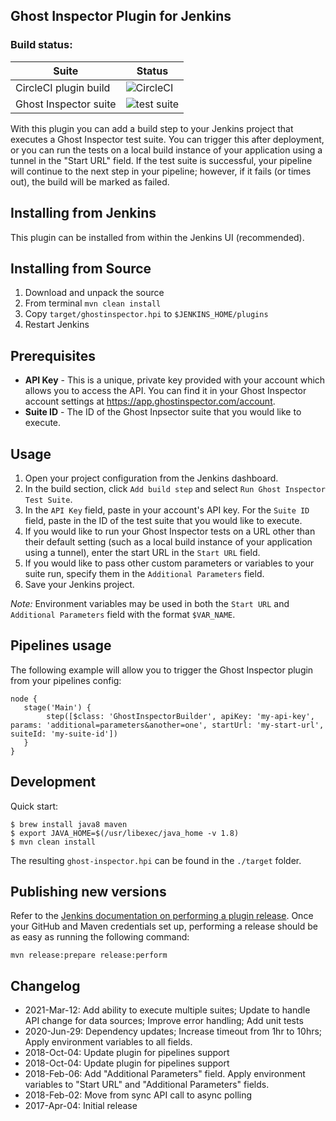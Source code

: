 Ghost Inspector Plugin for Jenkins
-------------
### Build status:
| Suite | Status |
| --- | --- |
| CircleCI plugin build | ![CircleCI](https://circleci.com/gh/ghost-inspector/ghost-inspector-jenkins-plugin/tree/stable.svg?style=svg) |
| Ghost Inspector suite | ![test suite](https://api.ghostinspector.com/v1/suites/5bb6451aa9f228640376c021/status-badge) |

With this plugin you can add a build step to your Jenkins project that executes a Ghost Inspector test suite. You can trigger this after deployment, or you can run the tests on a local build instance of your application using a tunnel in the "Start URL" field. If the test suite is successful, your pipeline will continue to the next step in your pipeline; however, if it fails (or times out), the build will be marked as failed.

## Installing from Jenkins
This plugin can be installed from within the Jenkins UI (recommended).

## Installing from Source
1. Download and unpack the source
2. From terminal ```mvn clean install```
3. Copy ```target/ghostinspector.hpi``` to ```$JENKINS_HOME/plugins```
4. Restart Jenkins

## Prerequisites
* **API Key** - This is a unique, private key provided with your account which allows you to access the API. You can find it in your Ghost Inspector account settings at https://app.ghostinspector.com/account.
* **Suite ID** - The ID of the Ghost Inpsector suite that you would like to execute.
 
## Usage
1. Open your project configuration from the Jenkins dashboard. 
2. In the build section, click ```Add build step``` and select ```Run Ghost Inspector Test Suite```.
3. In the ```API Key``` field, paste in your account's API key. For the ```Suite ID``` field, paste in the ID of the test suite that you would like to execute.
4. If you would like to run your Ghost Inspector tests on a URL other than their default setting (such as a local build instance of your application using a tunnel), enter the start URL in the ```Start URL``` field.
5. If you would like to pass other custom parameters or variables to your suite run, specify them in the ```Additional Parameters``` field.
6. Save your Jenkins project.

_Note:_ Environment variables may be used in both the ```Start URL``` and ```Additional Parameters``` field with the format ```$VAR_NAME```.

## Pipelines usage
The following example will allow you to trigger the Ghost Inspector plugin from your pipelines config:

```
node {
   stage('Main') {
        step([$class: 'GhostInspectorBuilder', apiKey: 'my-api-key', params: 'additional=parameters&another=one', startUrl: 'my-start-url', suiteId: 'my-suite-id'])
   }
}
```

## Development
Quick start:

```
$ brew install java8 maven
$ export JAVA_HOME=$(/usr/libexec/java_home -v 1.8)
$ mvn clean install
```

The resulting `ghost-inspector.hpi` can be found in the `./target` folder.

## Publishing new versions

Refer to the [Jenkins documentation on performing a plugin release](https://www.jenkins.io/doc/developer/publishing/releasing/). Once your GitHub and Maven credentials set up, performing a release should be as easy as running the following command:

```
mvn release:prepare release:perform
```

## Changelog
* 2021-Mar-12: Add ability to execute multiple suites; Update to handle API change for data sources; Improve error handling; Add unit tests
* 2020-Jun-29: Dependency updates; Increase timeout from 1hr to 10hrs; Apply environment variables to all fields.
* 2018-Oct-04: Update plugin for pipelines support
* 2018-Oct-04: Update plugin for pipelines support
* 2018-Feb-06: Add "Additional Parameters" field. Apply environment variables to "Start URL" and "Additional Parameters" fields.
* 2018-Feb-02: Move from sync API call to async polling
* 2017-Apr-04: Initial release 
